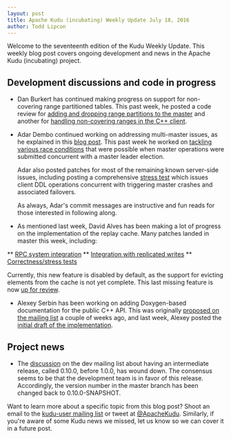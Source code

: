 ```yaml
---
layout: post
title: Apache Kudu (incubating) Weekly Update July 18, 2016
author: Todd Lipcon
---
```

Welcome to the seventeenth edition of the Kudu Weekly Update. This weekly blog post
covers ongoing development and news in the Apache Kudu (incubating) project.

<!--more-->

## Development discussions and code in progress


* Dan Burkert has continued making progress on support for non-covering range partitioned
  tables. This past week, he posted a code review for
  [adding and dropping range partitions to the master](https://gerrit.cloudera.org/#/c/3648/)
  and another for [handling non-covering ranges in the C++ client](https://gerrit.cloudera.org/#/c/3581/).

* Adar Dembo continued working on addressing multi-master issues, as he explained in this
  [blog post](http://kudu.apache.org/2016/06/24/multi-master-1-0-0.html). This past week
  he worked on [tackling various race conditions](https://gerrit.cloudera.org/#/c/3550/)
  that were possible when master operations were submitted concurrent with a master leader election.

  Adar also posted patches for most of the remaining known server-side issues, including
  posting a comprehensive [stress test](https://gerrit.cloudera.org/#/c/3611/) which issues
  client DDL operations concurrent with triggering master crashes and associated failovers.

  As always, Adar's commit messages are instructive and fun reads for those interested in
  following along.

* As mentioned last week, David Alves has been making a lot of progress on the implementation
  of the replay cache. Many patches landed in master this week, including:

** [RPC system integration](https://gerrit.cloudera.org/#/c/3192/)
** [Integration with replicated writes](https://gerrit.cloudera.org/#/c/3449/)
** [Correctness/stress tests](https://gerrit.cloudera.org/#/c/3519/)

  Currently, this new feature is disabled by default, as the support for evicting elements
  from the cache is not yet complete. This last missing feature is now
  [up for review](https://gerrit.cloudera.org/#/c/3628/).

* Alexey Serbin has been working on adding Doxygen-based documentation for the public
  C++ API. This was originally [proposed on the mailing list](https://mail-archives.apache.org/mod_mbox/incubator-kudu-dev/201606.mbox/%3CCANbMB4wtMz=JKwgKMNPvkjWX3t9NxCeGt04NmL=SyESyzUMWJg@mail.gmail.com%3E)
 a couple of weeks ago, and last week, Alexey posted the
 [initial draft of the implementation](https://gerrit.cloudera.org/#/c/3619/).

## Project news

* The [discussion](http://mail-archives.apache.org/mod_mbox/incubator-kudu-dev/201607.mbox/%3CCAGpTDNesxH43C-Yt5fNwpEpAxfb2P62Xpdi8AqT8jfvjeqnu0w%40mail.gmail.com%3E)
  on the dev mailing list about having an intermediate release, called 0.10.0, before 1.0.0,
  has wound down. The consensus seems to be that the development team is in favor of this
  release. Accordingly, the version number in the master branch has been changed back to
  0.10.0-SNAPSHOT.

Want to learn more about a specific topic from this blog post? Shoot an email to the
[kudu-user mailing list](mailto:user@kudu.incubator.apache.org) or
tweet at [@ApacheKudu](https://twitter.com/ApacheKudu). Similarly, if you're
aware of some Kudu news we missed, let us know so we can cover it in
a future post.
